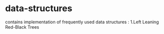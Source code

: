 # data-structures
contains implementation of frequently used data structures :
1.Left Leaning Red-Black Trees
